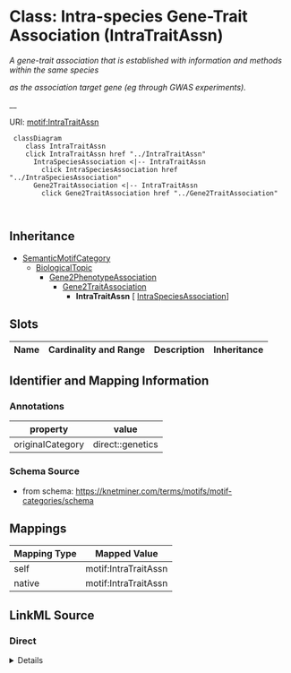 

# Class: Intra-species Gene-Trait Association (IntraTraitAssn) 


_A gene-trait association that is established with information and methods within the same species_

_as the association target gene (eg through GWAS experiments)._

__





URI: [motif:IntraTraitAssn](https://knetminer.com/terms/motifs/motif-categories/IntraTraitAssn)






```mermaid
 classDiagram
    class IntraTraitAssn
    click IntraTraitAssn href "../IntraTraitAssn"
      IntraSpeciesAssociation <|-- IntraTraitAssn
        click IntraSpeciesAssociation href "../IntraSpeciesAssociation"
      Gene2TraitAssociation <|-- IntraTraitAssn
        click Gene2TraitAssociation href "../Gene2TraitAssociation"
      
      
```





## Inheritance
* [SemanticMotifCategory](SemanticMotifCategory.md)
    * [BiologicalTopic](BiologicalTopic.md)
        * [Gene2PhenotypeAssociation](Gene2PhenotypeAssociation.md)
            * [Gene2TraitAssociation](Gene2TraitAssociation.md)
                * **IntraTraitAssn** [ [IntraSpeciesAssociation](IntraSpeciesAssociation.md)]



## Slots

| Name | Cardinality and Range | Description | Inheritance |
| ---  | --- | --- | --- |









## Identifier and Mapping Information





### Annotations

| property | value |
| --- | --- |
| originalCategory | direct::genetics |




### Schema Source


* from schema: https://knetminer.com/terms/motifs/motif-categories/schema




## Mappings

| Mapping Type | Mapped Value |
| ---  | ---  |
| self | motif:IntraTraitAssn |
| native | motif:IntraTraitAssn |







## LinkML Source

<!-- TODO: investigate https://stackoverflow.com/questions/37606292/how-to-create-tabbed-code-blocks-in-mkdocs-or-sphinx -->

### Direct

<details>
```yaml
name: IntraTraitAssn
annotations:
  originalCategory:
    tag: originalCategory
    value: direct::genetics
description: 'A gene-trait association that is established with information and methods
  within the same species

  as the association target gene (eg through GWAS experiments).

  '
title: Intra-species Gene-Trait Association
notes:
- 'original category no: 1.2'
from_schema: https://knetminer.com/terms/motifs/motif-categories/schema
is_a: Gene2TraitAssociation
mixins:
- IntraSpeciesAssociation

```
</details>

### Induced

<details>
```yaml
name: IntraTraitAssn
annotations:
  originalCategory:
    tag: originalCategory
    value: direct::genetics
description: 'A gene-trait association that is established with information and methods
  within the same species

  as the association target gene (eg through GWAS experiments).

  '
title: Intra-species Gene-Trait Association
notes:
- 'original category no: 1.2'
from_schema: https://knetminer.com/terms/motifs/motif-categories/schema
is_a: Gene2TraitAssociation
mixins:
- IntraSpeciesAssociation

```
</details>
